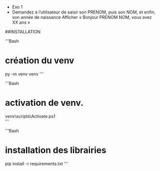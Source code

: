 - Exo 1
- Demandez à l’utilisateur de saisir son PRENOM, puis son NOM, et enfin,
son année de naissance
Afficher « Bonjour PRENOM NOM, vous avez XX ans »


##INSTALLATION

'''Bash
# création du venv
py -m venv venv
'''

'''Bash
# activation de venv.
venv\scripts\Activate.ps1   
'''

'''Bash
# installation des librairies
pip install -r requirements.txt
'''